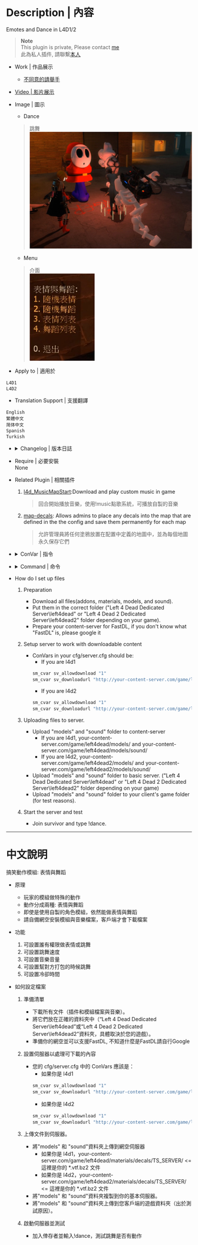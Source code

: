 # Description | 內容
Emotes and Dance in L4D1/2

> __Note__ <br/>
This plugin is private, Please contact [me](https://github.com/fbef0102/Game-Private_Plugin#私人插件列表-private-plugins-list)<br/>
此為私人插件, 請聯繫[本人](https://github.com/fbef0102/Game-Private_Plugin#私人插件列表-private-plugins-list)


* Work | 作品展示
    * [不同意的請舉手](https://youtu.be/a3rbE3WV90g)

* [Video | 影片展示](https://youtu.be/iIDv53oFaJE)

* Image | 圖示
	* Dance
    > 跳舞
	<br/>![fortnite_l4d1&2_1](image/fortnite_l4d1&2_1.jpg)
	* Menu
    > 介面
	<br/>![fortnite_l4d1&2_2](image/fortnite_l4d1&2_2.jpg)

* Apply to | 適用於
```
L4D1
L4D2
```

* Translation Support | 支援翻譯
```
English
繁體中文
简体中文
Spanish
Turkish
```

* <details><summary>Changelog | 版本日誌</summary>

    * 1.5.0 (2022-11-14)
		* Request by 壹梦
	    * Player dances when someone uses kit to heal him
	    * fix translation error
	    * fix file error
		* Compatibility support for SourceMod 1.11. Fixed various warnings.

    * v1.4.3
	    * [Original plugin by Kodua, Franc1sco franug, TheBO$$, Foxhound](https://forums.alliedmods.net/showpost.php?p=2712458&postcount=163)
</details>

* Require | 必要安裝
<br/>None

* Related Plugin | 相關插件
	1. [l4d_MusicMapStart](https://github.com/fbef0102/L4D1_2-Plugins/tree/master/l4d_MusicMapStart):Download and play custom music in game
		> 回合開始播放音樂，使用!music點歌系統，可播放自製的音樂
	2. [map-decals](https://github.com/fbef0102/L4D1_2-Plugins/tree/master/map-decals): Allows admins to place any decals into the map that are defined in the the config and save them permanently for each map
		> 允許管理員將任何塗鴉放置在配置中定義的地圖中，並為每個地圖永久保存它們

* <details><summary>ConVar | 指令</summary>

    * cfg/sourcemod/fortnite_emotes_extended_l4d.cfg
	```php
	// admin flag for dances (empty for all players)
	sm_dances_admin_flag_menu ""

	// admin flag for emotes (empty for all players)
	sm_emotes_admin_flag_menu ""

	// Cooldown for emotes in seconds. -1 or 0 = no cooldown.
	sm_emotes_cooldown "3.0"

	// Hide enemy players when dancing
	sm_emotes_hide_enemies "0"

	// Hide weapons when dancing
	sm_emotes_hide_weapons "1"

	// Enable/Disable sounds for emotes.
	sm_emotes_sounds "1"

	// Sound volume for the emotes.
	sm_emotes_soundvolume "1.0"

	// Sets the playback speed of the animation. default (1.0)
	sm_emotes_speed "0.80"

	// Teleport back to the exact position when he started to dance. (Some maps need this for teleport triggers)
	sm_emotes_teleportonend "0"
	```
</details>

* <details><summary>Command | 命令</summary>
    
	* **Open Dance&Emote Menu**
	```php
	sm_emotes
	sm_emote
	sm_dances
	sm_dance
	```

	* **Adm forces someone to dance, check source code to see Emote ID (Adm required: ADMFLAG_GENERIC)**
	```php
	sm_setemotes <#userid|name> [Emote ID]
	sm_setemote <#userid|name> [Emote ID]
	sm_setdances <#userid|name> [Emote ID]
	sm_setdance <#userid|name> [Emote ID]
	```
</details>

* How do I set up files
	1. Preparation
		* Download all files(addons, materials, models, and sound).
		* Put them in the correct folder ("Left 4 Dead Dedicated Server\left4dead" or "Left 4 Dead 2 Dedicated Server\left4dead2" folder depending on your game).
		* Prepare your content-server for FastDL, if you don't know what "FastDL" is, please google it

	2. Setup server to work with downloadable content
		* ConVars in your cfg/server.cfg should be:
			* If you are l4d1
			```php
			sm_cvar sv_allowdownload "1"
			sm_cvar sv_downloadurl "http://your-content-server.com/game/left4dead/"
			```
			* If you are l4d2
			```php
			sm_cvar sv_allowdownload "1"
			sm_cvar sv_downloadurl "http://your-content-server.com/game/left4dead2"	
			```

	3. Uploading files to server.
		* Upload "models" and "sound" folder to content-server
			* If you are l4d1, your-content-server.com/game/left4dead/models/ and your-content-server.com/game/left4dead/models/sound/
			* If you are l4d2, your-content-server.com/game/left4dead2/models/ and your-content-server.com/game/left4dead2/models/sound/
		* Upload "models" and "sound" folder to basic server. ("Left 4 Dead Dedicated Server\left4dead" or "Left 4 Dead 2 Dedicated Server\left4dead2" folder depending on your game)
		* Upload "models" and "sound" folder to your client's game folder (for test reasons).

	4. Start the server and test
		* Join survivor and type !dance.

- - - -
# 中文說明
搞笑動作模組: 表情與舞蹈

* 原理
    * 玩家的模組做特殊的動作
	* 動作分成兩種: 表情與舞蹈
	* 即使是使用自製的角色模組，依然能做表情與舞蹈
	* 請自備網空安裝模組與音樂檔案，客戶端才會下載檔案

* 功能
    1. 可設置誰有權限做表情或跳舞
	2. 可設置跳舞速度
	3. 可設置音樂音量
	4. 可設置幫對方打包的時候跳舞
	5. 可設置冷卻時間

* 如何設定檔案
	1. 準備清單
		* 下載所有文件（插件和模組檔案與音樂）。
		* 將它們放在正確的資料夾中（“Left 4 Dead Dedicated Server\left4dead”或“Left 4 Dead 2 Dedicated Server\left4dead2”資料夾，具體取決於您的遊戲）。
		* 準備你的網空並可以支援FastDL, 不知道什麼是FastDL請自行Google
		
	2. 設置伺服器以處理可下載的內容
		* 您的 cfg/server.cfg 中的 ConVars 應該是：
			* 如果你是 l4d1
			```php
			sm_cvar sv_allowdownload "1"
			sm_cvar sv_downloadurl "http://your-content-server.com/game/left4dead/"
			```
			* 如果你是 l4d2
			```php
			sm_cvar sv_allowdownload "1"
			sm_cvar sv_downloadurl "http://your-content-server.com/game/left4dead2"	
			```
		
	3. 上傳文件到伺服器。
		* 將"models" 和 "sound"資料夾上傳到網空伺服器
			* 如果你是 l4d1，your-content-server.com/game/left4dead/materials/decals/TS_SERVER/ <= 這裡是你的 *.vtf.bz2 文件
			* 如果你是 l4d2，your-content-server.com/game/left4dead2/materials/decals/TS_SERVER/ <= 這裡是你的 *.vtf.bz2 文件
		* 將"models" 和 "sound"資料夾複製到你的基本伺服器。
		* 將"models" 和 "sound"資料夾上傳到您客戶端的遊戲資料夾（出於測試原因）。
		
	4. 啟動伺服器並測試
		* 加入倖存者並輸入!dance，測試跳舞是否有動作

